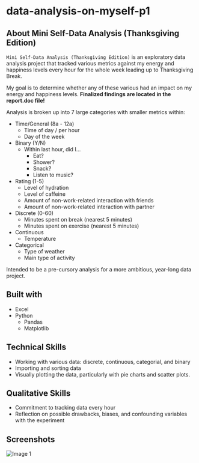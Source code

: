 # data-analysis-on-myself-p1

## About Mini Self-Data Analysis (Thanksgiving Edition)

`Mini Self-Data Analysis (Thanksgiving Edition)` is an exploratory data analysis project that tracked various metrics against my energy and happiness levels every hour for the whole week leading up to Thanksgiving Break.

My goal is to determine whether any of these various had an impact on my energy and happiness levels. **Finalized findings are located in the report.doc file!**

Analysis is broken up into 7 large categories with smaller metrics within:
- Time/General (8a - 12a)
    - Time of day / per hour
    - Day of the week
- Binary (Y/N)
    - Within last hour, did I...
        - Eat?
        - Shower?
        - Snack?
        - Listen to music?
- Rating (1-5)
    - Level of hydration
    - Level of caffeine
    - Amount of non-work-related interaction with friends
    - Amount of non-work-related interaction with partner
- Discrete (0-60)
    - Minutes spent on break (nearest 5 minutes)
    - Minutes spent on exercise (nearest 5 minutes)
- Continuous
    - Temperature
- Categorical
    - Type of weather
    - Main type of activity

Intended to be a pre-cursory analysis for a more ambitious, year-long data project.

## Built with
- Excel
- Python
    - Pandas
    - Matplotlib

## Technical Skills
- Working with various data: discrete, continuous, categorial, and binary
- Importing and sorting data
- Visually plotting the data, particularly with pie charts and scatter plots.

## Qualitative Skills
- Commitment to tracking data every hour
- Reflection on possible drawbacks, biases, and confounding variables with the experiment

## Screenshots
![Image 1](https://user-images.githubusercontent.com/74934154/145679006-17e00690-6322-4235-9440-316f8931106c.png)